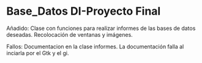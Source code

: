 # Base_Datos DI-Proyecto Final

Añadido:
Clase con funciones para realizar informes de las bases de datos deseadas.
Recolocación de ventanas y imágenes.

Fallos:
Documentacion en la clase informes.
La documentación falla al inciarla por el Gtk y el gi.





